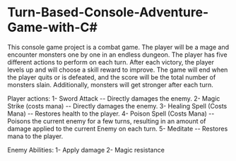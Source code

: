 # Turn-Based-Console-Adventure-Game-with-C#

This console game project is a combat game. The player will be a mage and encounter monsters one by one in an endless dungeon. The player has five different actions to perform on each turn. After each victory, the player levels up and will choose a skill reward to improve. The game will end when the player quits or is defeated, and the score will be the total number of monsters slain. Additionally, monsters will get stronger after each turn.

Player actions:
1- Sword Attack -- Directly damages the enemy.
2- Magic Strike (costs mana) -- Directly damages the enemy.
3- Healing Spell (Costs Mana) -- Restores health to the player.
4- Poison Spell (Costs Mana) -- Poisons the current enemy for a few turns, resulting in an amount of damage applied to the current Enemy on each turn.
5- Meditate -- Restores mana to the player.

Enemy Abilities:
1- Apply damage
2- Magic resistance
